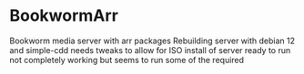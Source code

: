 # BookwormArr
Bookworm media server with arr packages 
Rebuilding server with debian 12 and simple-cdd
needs tweaks to allow for ISO install of server ready to run
not completely working but seems to run some of the required 
